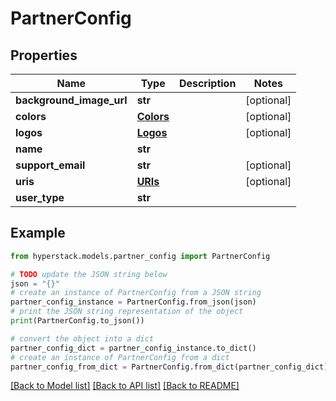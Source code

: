 # PartnerConfig


## Properties

Name | Type | Description | Notes
------------ | ------------- | ------------- | -------------
**background_image_url** | **str** |  | [optional] 
**colors** | [**Colors**](Colors.md) |  | [optional] 
**logos** | [**Logos**](Logos.md) |  | [optional] 
**name** | **str** |  | 
**support_email** | **str** |  | [optional] 
**uris** | [**URIs**](URIs.md) |  | [optional] 
**user_type** | **str** |  | 

## Example

```python
from hyperstack.models.partner_config import PartnerConfig

# TODO update the JSON string below
json = "{}"
# create an instance of PartnerConfig from a JSON string
partner_config_instance = PartnerConfig.from_json(json)
# print the JSON string representation of the object
print(PartnerConfig.to_json())

# convert the object into a dict
partner_config_dict = partner_config_instance.to_dict()
# create an instance of PartnerConfig from a dict
partner_config_from_dict = PartnerConfig.from_dict(partner_config_dict)
```
[[Back to Model list]](../README.md#documentation-for-models) [[Back to API list]](../README.md#documentation-for-api-endpoints) [[Back to README]](../README.md)


